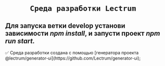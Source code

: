 <h1 align="center">
    
    Среда разработки Lectrum
</h1>

<h2>Для запуска ветки <b>develop</b> установи зависимости <i>npm install</i>, и запусти проект <i>npm run start.</i></h2>
✅ Среда разработки создана с помощью [генератора проекта @lectrum/generator-ui](https://github.com/Lectrum/generator-ui);
